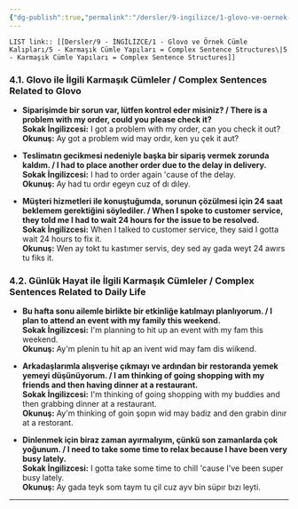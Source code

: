 ```yaml
---
{"dg-publish":true,"permalink":"/dersler/9-ingilizce/1-glovo-ve-oernek-cuemle-kaliplari/5-karmasik-cuemle-yapilari-complex-sentence-structures/"}
---
```


`LIST link:: [[Dersler/9 - İNGİLİZCE/1 - Glovo ve Örnek Cümle Kalıpları/5 - Karmaşık Cümle Yapıları = Complex Sentence Structures\|5 - Karmaşık Cümle Yapıları = Complex Sentence Structures]]
`
### 4.1. Glovo ile İlgili Karmaşık Cümleler / Complex Sentences Related to Glovo
- **Siparişimde bir sorun var, lütfen kontrol eder misiniz? / There is a problem with my order, could you please check it?**  
  **Sokak İngilizcesi:** I got a problem with my order, can you check it out?  
  **Okunuş:** Ay got a problem wid may ordır, ken yu çek it aut?

- **Teslimatın gecikmesi nedeniyle başka bir sipariş vermek zorunda kaldım. / I had to place another order due to the delay in delivery.**  
  **Sokak İngilizcesi:** I had to order again 'cause of the delay.  
  **Okunuş:** Ay had tu ordır egeyn cuz of dı dıley.

- **Müşteri hizmetleri ile konuştuğumda, sorunun çözülmesi için 24 saat beklemem gerektiğini söylediler. / When I spoke to customer service, they told me I had to wait 24 hours for the issue to be resolved.**  
  **Sokak İngilizcesi:** When I talked to customer service, they said I gotta wait 24 hours to fix it.  
  **Okunuş:** Wen ay tokt tu kastımer servis, dey sed ay gada weyt 24 awırs tu fiks it.

### 4.2. Günlük Hayat ile İlgili Karmaşık Cümleler / Complex Sentences Related to Daily Life
- **Bu hafta sonu ailemle birlikte bir etkinliğe katılmayı planlıyorum. / I plan to attend an event with my family this weekend.**  
  **Sokak İngilizcesi:** I'm planning to hit up an event with my fam this weekend.  
  **Okunuş:** Ay'm plenin tu hit ap an ivent wid may fam dis wiikend.

- **Arkadaşlarımla alışverişe çıkmayı ve ardından bir restoranda yemek yemeyi düşünüyorum. / I am thinking of going shopping with my friends and then having dinner at a restaurant.**  
  **Sokak İngilizcesi:** I'm thinking of going shopping with my buddies and then grabbing dinner at a restaurant.  
  **Okunuş:** Ay'm thinking of goin şopın wid may badiz and den grabin dinır at a restorant.

- **Dinlenmek için biraz zaman ayırmalıyım, çünkü son zamanlarda çok yoğunum. / I need to take some time to relax because I have been very busy lately.**  
  **Sokak İngilizcesi:** I gotta take some time to chill 'cause I've been super busy lately.  
  **Okunuş:** Ay gada teyk som taym tu çil cuz ayv bin süpır bızı leyti.

---